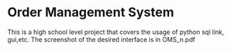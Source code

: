 # Order Management System 
This is a high school level project that covers the usage of python sql link, gui,etc. 
The screenshot of the desired interface is in OMS_n.pdf